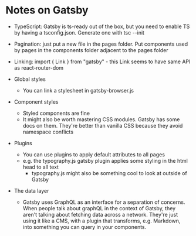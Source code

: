 # Notes on Gatsby

- TypeScript: Gatsby is ts-ready out of the box, but you need to enable TS by having a tsconfig.json. Generate one with tsc --init
- Pagination: just put a new file in the pages folder. Put components used by pages in the components folder adjacent to the pages folder
- Linking: import { Link } from "gatsby" - this Link seems to have same API as react-router-dom
- Global styles
	- You can link a stylesheet in gatsby-browser.js
- Component styles
	- Styled components are fine
	- It might also be worth mastering CSS modules. Gatsby has some docs on them. They're better than vanilla CSS because they avoid namespace conflicts
- Plugins
	- You can use plugins to apply default attributes to all pages
	- e.g. the typography.js gatsby plugin applies some styling in the html head to all text
		- typography.js might also be something cool to look at outside of Gatsby
		
- The data layer
	- Gatsby uses GraphQL as an interface for a separation of concerns. When people talk about graphQL in the context of Gatsby, they aren't talking about fetching data across a network. They're just using it like a CMS, with a plugin that transforms, e.g. Markdown, into something you can query in your components.
